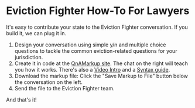 # Eviction Fighter How-To For Lawyers

It's easy to contribute your state to the Eviction Fighter conversation. If you build it, we can plug it in.

1. Design your conversation using simple y/n and multiple choice questions to tackle the common eviction-related questions for your jurisdiction.
2. Create it in code at the [QnAMarkup site](https://www.qnamarkup.org/). The chat on the right will teach you how it works. There's also a [Video Intro](https://www.youtube.com/watch?v=RVhzQ1JVi3s&feature=youtu.be) and a [Syntax guide](https://www.qnamarkup.org/syntax/).
3. Download the markup file: Click the "Save Markup to File" button below the conversation on the left.
4. Send the file to the Eviction Fighter team.

And that's it!
